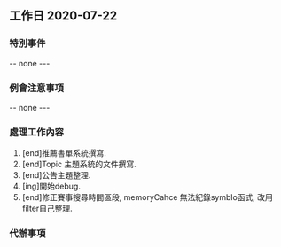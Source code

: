 ## 工作日 2020-07-22

### 特別事件

-- none ---

### 例會注意事項

-- none ---

### 處理工作內容

1. [end]推薦書單系統撰寫.
2. [end]Topic 主題系統的文件撰寫.
3. [end]公告主題整理.
4. [ing]開始debug.
5. [end]修正賽事搜尋時間區段, memoryCahce 無法紀錄symblo函式, 改用filter自己整理.

### 代辦事項
